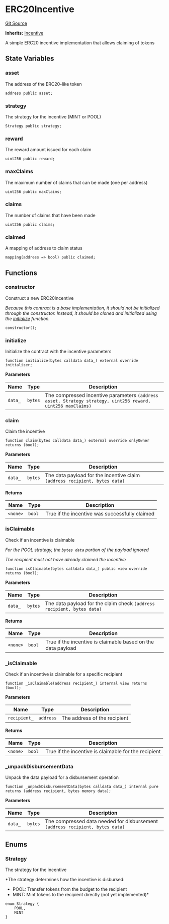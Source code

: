 # ERC20Incentive
[Git Source](https://github.com/rabbitholegg/boost-protocol/blob/00a29d18bb9e82e36d30703c29f8dfdef1d915df/src/incentives/ERC20Incentive.sol)

**Inherits:**
[Incentive](/src/incentives/Incentive.sol/abstract.Incentive.md)

A simple ERC20 incentive implementation that allows claiming of tokens


## State Variables
### asset
The address of the ERC20-like token


```solidity
address public asset;
```


### strategy
The strategy for the incentive (MINT or POOL)


```solidity
Strategy public strategy;
```


### reward
The reward amount issued for each claim


```solidity
uint256 public reward;
```


### maxClaims
The maximum number of claims that can be made (one per address)


```solidity
uint256 public maxClaims;
```


### claims
The number of claims that have been made


```solidity
uint256 public claims;
```


### claimed
A mapping of address to claim status


```solidity
mapping(address => bool) public claimed;
```


## Functions
### constructor

Construct a new ERC20Incentive

*Because this contract is a base implementation, it should not be initialized through the constructor. Instead, it should be cloned and initialized using the [initialize](/src/incentives/ERC20Incentive.sol/contract.ERC20Incentive.md#initialize) function.*


```solidity
constructor();
```

### initialize

Initialize the contract with the incentive parameters


```solidity
function initialize(bytes calldata data_) external override initializer;
```
**Parameters**

|Name|Type|Description|
|----|----|-----------|
|`data_`|`bytes`|The compressed incentive parameters `(address asset, Strategy strategy, uint256 reward, uint256 maxClaims)`|


### claim

Claim the incentive


```solidity
function claim(bytes calldata data_) external override onlyOwner returns (bool);
```
**Parameters**

|Name|Type|Description|
|----|----|-----------|
|`data_`|`bytes`|The data payload for the incentive claim `(address recipient, bytes data)`|

**Returns**

|Name|Type|Description|
|----|----|-----------|
|`<none>`|`bool`|True if the incentive was successfully claimed|


### isClaimable

Check if an incentive is claimable

*For the POOL strategy, the `bytes data` portion of the payload ignored*

*The recipient must not have already claimed the incentive*


```solidity
function isClaimable(bytes calldata data_) public view override returns (bool);
```
**Parameters**

|Name|Type|Description|
|----|----|-----------|
|`data_`|`bytes`|The data payload for the claim check `(address recipient, bytes data)`|

**Returns**

|Name|Type|Description|
|----|----|-----------|
|`<none>`|`bool`|True if the incentive is claimable based on the data payload|


### _isClaimable

Check if an incentive is claimable for a specific recipient


```solidity
function _isClaimable(address recipient_) internal view returns (bool);
```
**Parameters**

|Name|Type|Description|
|----|----|-----------|
|`recipient_`|`address`|The address of the recipient|

**Returns**

|Name|Type|Description|
|----|----|-----------|
|`<none>`|`bool`|True if the incentive is claimable for the recipient|


### _unpackDisbursementData

Unpack the data payload for a disbursement operation


```solidity
function _unpackDisbursementData(bytes calldata data_) internal pure returns (address recipient, bytes memory data);
```
**Parameters**

|Name|Type|Description|
|----|----|-----------|
|`data_`|`bytes`|The compressed data needed for disbursement `(address recipient, bytes data)`|


## Enums
### Strategy
The strategy for the incentive

*The strategy determines how the incentive is disbursed:
- POOL: Transfer tokens from the budget to the recipient
- MINT: Mint tokens to the recipient directly (not yet implemented)*


```solidity
enum Strategy {
    POOL,
    MINT
}
```

